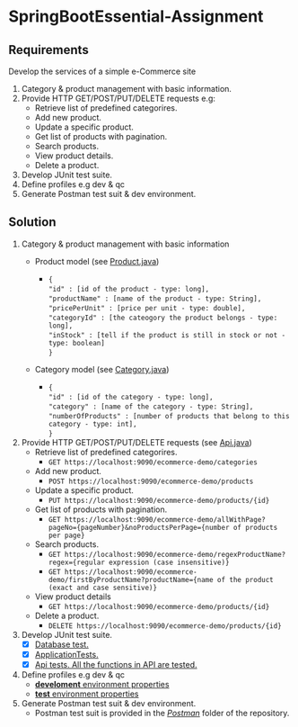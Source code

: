 # SpringBootEssential-Assignment
## Requirements
Develop the services of a simple e-Commerce site
1. Category & product management with basic information.
2. Provide HTTP GET/POST/PUT/DELETE requests e.g:
   - Retrieve list of predefined categorires.
   - Add new product.
   - Update a specific product.
   - Get list of products with pagination.
   - Search products.
   - View product details.
   - Delete a product.
3. Develop JUnit test suite.
4. Define profiles e.g dev & qc
5. Generate Postman test suit & dev environment.

## Solution
1. Category & product management with basic information
   - Product model (see [Product.java](ecommerce/src/main/java/com/ecommerce/model/Product.java))
     - `{`<br/>
         `"id" : [id of the product - type: long],`<br/>
         `"productName" : [name of the product - type: String],`<br/>
         `"pricePerUnit" : [price per unit - type: double],`<br/>
         `"categoryId" : [the cateogory the product belongs - type: long],`<br/>
         `"inStock" : [tell if the product is still in stock or not - type: boolean]`<br/>
       `}`
       
    - Category model (see [Category.java](ecommerce/src/main/java/com/ecommerce/model/Category.java))
      - `{`<br/>
         `"id" : [id of the category - type: long],`<br/>
         `"category" : [name of the category - type: String],`<br/>
         `"numberOfProducts" : [number of products that belong to this category - type: int],`<br/>
        `}`
 2. Provide HTTP GET/POST/PUT/DELETE requests (see [Api.java](ecommerce/src/main/java/com/ecommerce/api/Api.java))
    - Retrieve list of predefined categorires.
      - `GET https://localhost:9090/ecommerce-demo/categories`
    - Add new product.
      - `POST https://localhost:9090/ecommerce-demo/products`
    - Update a specific product.
      - `PUT https://localhost:9090/ecommerce-demo/products/{id}`
    - Get list of products with pagination.
      - `GET https://localhost:9090/ecommerce-demo/allWithPage?pageNo={pageNumber}&noProductsPerPage={number of products per page}`
    - Search products.
      - `GET https://localhost:9090/ecommerce-demo/regexProductName?regex={regular expression (case insensitive)}`
      - `GET https://localhost:9090/ecommerce-demo/firstByProductName?productName={name of the product (exact and case sensitive)}`
    - View product details
      - `GET https://localhost:9090/ecommerce-demo/products/{id}`
    - Delete a product.
      - `DELETE https://localhost:9090/ecommerce-demo/products/{id}`
3. Develop JUnit test suite.
   - [x] [Database test.](ecommerce/src/test/java/com/ecommerce/repository/DatabaseTest.java)
   - [x] [ApplicationTests.](ecommerce/src/test/java/com/ecommerce/EcommerceApplicationTests.java)
   - [x] [Api tests. All the functions in API are tested.](ecommerce/src/test/java/com/ecommerce/api/ApiTests.java)
4. Define profiles e.g dev & qc
   - [__develoment__ environment properties](ecommerce/src/main/resouces/application.properties)
   - [__test__ environment properties](ecommerce/src/test/resouces/application.properties)
5. Generate Postman test suit & dev environment.
   - Postman test suit is provided in the [_Postman_](Postman) folder of the repository.
